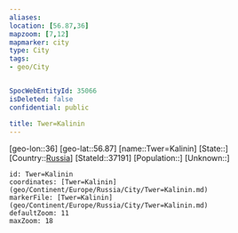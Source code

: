 ```yaml
---
aliases: 
location: [56.87,36]
mapzoom: [7,12] 
mapmarker: city 
type: City
tags:
- geo/City


SpocWebEntityId: 35066
isDeleted: false
confidential: public

title: Twer=Kalinin
---
```

[geo-lon::36]
[geo-lat::56.87]
[name::Twer=Kalinin]
[State::]
[Country::[Russia](geo/Continent/Europe/Russia.md)]
[StateId::37191]
[Population::]
[Unknown::]


```leaflet
id: Twer=Kalinin
coordinates: [Twer=Kalinin](geo/Continent/Europe/Russia/City/Twer=Kalinin.md)
markerFile: [Twer=Kalinin](geo/Continent/Europe/Russia/City/Twer=Kalinin.md)
defaultZoom: 11 
maxZoom: 18
```


